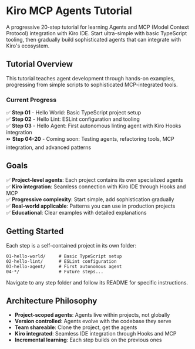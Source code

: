 # Kiro MCP Agents Tutorial

A progressive 20-step tutorial for learning Agents and MCP (Model Context Protocol) integration with Kiro IDE.
Start ultra-simple with basic TypeScript tooling, then gradually build sophisticated agents that can integrate with Kiro's ecosystem.

## Tutorial Overview

This tutorial teaches agent development through hands-on examples, progressing from simple scripts to sophisticated MCP-integrated tools.

### Current Progress

✅ **Step 01** - Hello World: Basic TypeScript project setup  
✅ **Step 02** - Hello Lint: ESLint configuration and tooling  
✅ **Step 03** - Hello Agent: First autonomous linting agent with Kiro Hooks integration  
⏩ **Step 04-20** - Coming soon: Testing agents, refactoring tools, MCP integration, and advanced patterns

## Goals

✅ **Project-level agents**: Each project contains its own specialized agents  
✅ **Kiro integration**: Seamless connection with Kiro IDE through Hooks and MCP  
✅ **Progressive complexity**: Start simple, add sophistication gradually  
✅ **Real-world applicable**: Patterns you can use in production projects  
✅ **Educational**: Clear examples with detailed explanations

## Getting Started

Each step is a self-contained project in its own folder:

```
01-hello-world/     # Basic TypeScript setup
02-hello-lint/      # ESLint configuration  
03-hello-agent/     # First autonomous agent
04-*/               # Future steps...
```

Navigate to any step folder and follow its README for specific instructions.

## Architecture Philosophy

- **Project-scoped agents**: Agents live within projects, not globally
- **Version controlled**: Agents evolve with the codebase they serve
- **Team shareable**: Clone the project, get the agents
- **Kiro integrated**: Seamless IDE integration through Hooks and MCP
- **Incremental learning**: Each step builds on the previous ones